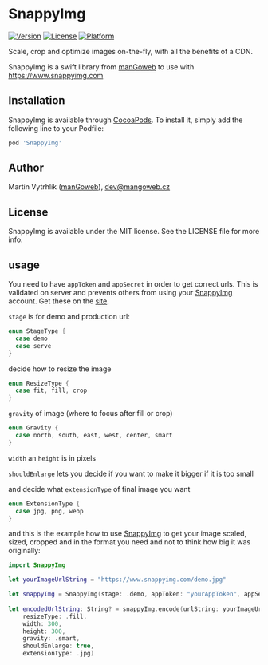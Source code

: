 # SnappyImg

[![Version](https://img.shields.io/cocoapods/v/SnappyImg.svg?style=flat)](https://cocoapods.org/pods/SnappyImg)
[![License](https://img.shields.io/cocoapods/l/SnappyImg.svg?style=flat)](https://cocoapods.org/pods/SnappyImg)
[![Platform](https://img.shields.io/cocoapods/p/SnappyImg.svg?style=flat)](https://cocoapods.org/pods/SnappyImg)

Scale, crop and optimize images on-the-fly, with all the benefits of a CDN.

SnappyImg is a swift library from [manGoweb](https://www.mangoweb.cz/) to use with https://www.snappyimg.com


## Installation

SnappyImg is available through [CocoaPods](https://cocoapods.org). To install
it, simply add the following line to your Podfile:

```ruby
pod 'SnappyImg'
```

## Author

Martin Vytrhlík ([manGoweb](https://mangoweb.cz)), dev@mangoweb.cz

## License

SnappyImg is available under the MIT license. See the LICENSE file for more info.


## usage

You need to have `appToken` and `appSecret` in order to get correct urls. This is validated on server and prevents others from using your [SnappyImg](https://www.snappyimg.com) account. Get these on the [site](https://www.snappyimg.com).

`stage` is for demo and production url:
```swift
enum StageType {
  case demo
  case serve
}
```

decide how to resize the image
```swift
enum ResizeType {
  case fit, fill, crop   
}
```

`gravity` of image (where to focus after fill or crop)
```swift
enum Gravity {
  case north, south, east, west, center, smart
}
```

`width` an `height` is in pixels

`shouldEnlarge` lets you decide if you want to make it bigger if it is too small

and decide what `extensionType` of final image you want
```swift
enum ExtensionType {
  case jpg, png, webp
}
```


and this is the example how to use [SnappyImg](https://www.snappyimg.com) to get your image scaled, sized, cropped and in the format you need and not to think how big it was originally:
```swift
import SnappyImg

let yourImageUrlString = "https://www.snappyimg.com/demo.jpg"

let snappyImg = SnappyImg(stage: .demo, appToken: "yourAppToken", appSecret: "yourAppSecret")
        
let encodedUrlString: String? = snappyImg.encode(urlString: yourImageUrlString, 
    resizeType: .fill, 
    width: 300, 
    height: 300, 
    gravity: .smart, 
    shouldEnlarge: true, 
    extensionType: .jpg)
        
```
